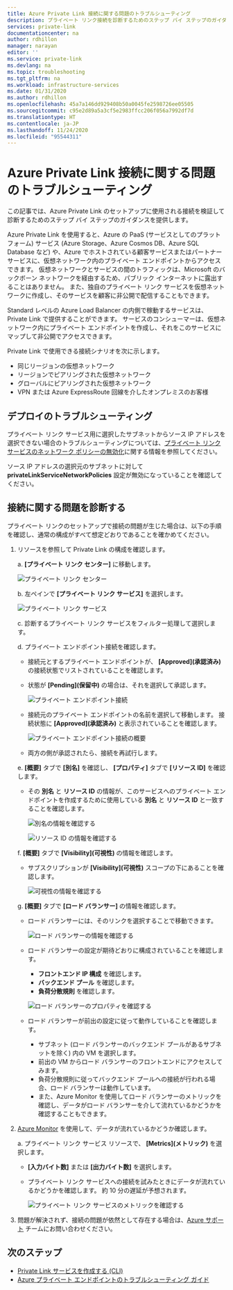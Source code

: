```yaml
---
title: Azure Private Link 接続に関する問題のトラブルシューティング
description: プライベート リンク接続を診断するためのステップ バイ ステップのガイダンス
services: private-link
documentationcenter: na
author: rdhillon
manager: narayan
editor: ''
ms.service: private-link
ms.devlang: na
ms.topic: troubleshooting
ms.tgt_pltfrm: na
ms.workload: infrastructure-services
ms.date: 01/31/2020
ms.author: rdhillon
ms.openlocfilehash: 45a7a146dd929408b50a0045fe2598726ee05505
ms.sourcegitcommit: c95e2d89a5a3cf5e2983ffcc206f056a7992df7d
ms.translationtype: HT
ms.contentlocale: ja-JP
ms.lasthandoff: 11/24/2020
ms.locfileid: "95544311"
---
```

# <a name="troubleshoot-azure-private-link-connectivity-problems"></a>Azure Private Link 接続に関する問題のトラブルシューティング

この記事では、Azure Private Link のセットアップに使用される接続を検証して診断するためのステップ バイ ステップのガイダンスを提供します。

Azure Private Link を使用すると、Azure の PaaS (サービスとしてのプラットフォーム) サービス (Azure Storage、Azure Cosmos DB、Azure SQL Database など) や、Azure でホストされている顧客サービスまたはパートナー サービスに、仮想ネットワーク内のプライベート エンドポイントからアクセスできます。 仮想ネットワークとサービスの間のトラフィックは、Microsoft のバックボーン ネットワークを経由するため、パブリック インターネットに露出することはありません。 また、独自のプライベート リンク サービスを仮想ネットワークに作成し、そのサービスを顧客に非公開で配信することもできます。

Standard レベルの Azure Load Balancer の内側で稼動するサービスは、Private Link で提供することができます。 サービスのコンシューマーは、仮想ネットワーク内にプライベート エンドポイントを作成し、それをこのサービスにマップして非公開でアクセスできます。

Private Link で使用できる接続シナリオを次に示します。

- 同じリージョンの仮想ネットワーク
- リージョンでピアリングされた仮想ネットワーク
- グローバルにピアリングされた仮想ネットワーク
- VPN または Azure ExpressRoute 回線を介したオンプレミスのお客様

## <a name="deployment-troubleshooting"></a>デプロイのトラブルシューティング

プライベート リンク サービス用に選択したサブネットからソース IP アドレスを選択できない場合のトラブルシューティングについては、[プライベート リンク サービスのネットワーク ポリシーの無効化](./disable-private-link-service-network-policy.md)に関する情報を参照してください。

ソース IP アドレスの選択元のサブネットに対して **privateLinkServiceNetworkPolicies** 設定が無効になっていることを確認してください。

## <a name="diagnose-connectivity-problems"></a>接続に関する問題を診断する

プライベート リンクのセットアップで接続の問題が生じた場合は、以下の手順を確認し、通常の構成がすべて想定どおりであることを確かめてください。

1. リソースを参照して Private Link の構成を確認します。

    a. **[プライベート リンク センター]** に移動します。

      ![プライベート リンク センター](./media/private-link-tsg/private-link-center.png)

    b. 左ペインで **[プライベート リンク サービス]** を選択します。

      ![プライベート リンク サービス](./media/private-link-tsg/private-link-service.png)

    c. 診断するプライベート リンク サービスをフィルター処理して選択します。

    d. プライベート エンドポイント接続を確認します。
     - 接続元とするプライベート エンドポイントが、 **[Approved]\(承認済み\)** の接続状態でリストされていることを確認します。
     - 状態が **[Pending]\(保留中\)** の場合は、それを選択して承認します。

       ![プライベート エンドポイント接続](./media/private-link-tsg/pls-private-endpoint-connections.png)

     - 接続元のプライベート エンドポイントの名前を選択して移動します。 接続状態に **[Approved]\(承認済み\)** と表示されていることを確認します。

       ![プライベート エンドポイント接続の概要](./media/private-link-tsg/pls-private-endpoint-overview.png)

     - 両方の側が承認されたら、接続を再試行します。

    e. **[概要]** タブで **[別名]** を確認し、 **[プロパティ]** タブで **[リソース ID]** を確認します。
     - その **別名** と **リソース ID** の情報が、このサービスへのプライベート エンドポイントを作成するために使用している **別名** と **リソース ID** と一致することを確認します。

       ![別名の情報を確認する](./media/private-link-tsg/pls-overview-pane-alias.png)

       ![リソース ID の情報を確認する](./media/private-link-tsg/pls-properties-pane-resourceid.png)

    f. **[概要]** タブで **[Visibility]\(可視性\)** の情報を確認します。
     - サブスクリプションが **[Visibility]\(可視性\)** スコープの下にあることを確認します。

       ![可視性の情報を確認する](./media/private-link-tsg/pls-overview-pane-visibility.png)

    g. **[概要]** タブで **[ロード バランサー]** の情報を確認します。
     - ロード バランサーには、そのリンクを選択することで移動できます。

       ![ロード バランサーの情報を確認する](./media/private-link-tsg/pls-overview-pane-ilb.png)

     - ロード バランサーの設定が期待どおりに構成されていることを確認します。
       - **フロントエンド IP 構成** を確認します。
       - **バックエンド プール** を確認します。
       - **負荷分散規則** を確認します。

       ![ロード バランサーのプロパティを確認する](./media/private-link-tsg/pls-ilb-properties.png)

     - ロード バランサーが前出の設定に従って動作していることを確認します。
       - サブネット (ロード バランサーのバックエンド プールがあるサブネットを除く) 内の VM を選択します。
       - 前出の VM からロード バランサーのフロントエンドにアクセスしてみます。
       - 負荷分散規則に従ってバックエンド プールへの接続が行われる場合、ロード バランサーは動作しています。
       - また、Azure Monitor を使用してロード バランサーのメトリックを確認し、データがロード バランサーを介して流れているかどうかを確認することもできます。

1. [Azure Monitor](../azure-monitor/overview.md) を使用して、データが流れているかどうか確認します。

    a. プライベート リンク サービス リソースで、 **[Metrics]\(メトリック\)** を選択します。
     - **[入力バイト数]** または **[出力バイト数]** を選択します。
     - プライベート リンク サービスへの接続を試みたときにデータが流れているかどうかを確認します。 約 10 分の遅延が予想されます。

       ![プライベート リンク サービスのメトリックを確認する](./media/private-link-tsg/pls-metrics.png)

1. 問題が解決されず、接続の問題が依然として存在する場合は、[Azure サポート](https://ms.portal.azure.com/#blade/Microsoft_Azure_Support/HelpAndSupportBlade/overview) チームにお問い合わせください。

## <a name="next-steps"></a>次のステップ

 * [Private Link サービスを作成する (CLI)](./create-private-link-service-cli.md)
 * [Azure プライベート エンドポイントのトラブルシューティング ガイド](troubleshoot-private-endpoint-connectivity.md)